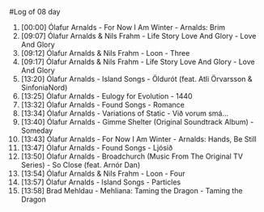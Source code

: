 #Log of 08 day

1. [00:00] Ólafur Arnalds - For Now I Am Winter - Arnalds: Brim
1. [09:07] Ólafur Arnalds & Nils Frahm - Life Story Love And Glory - Love And Glory
1. [09:12] Ólafur Arnalds & Nils Frahm - Loon - Three
1. [09:17] Ólafur Arnalds & Nils Frahm - Life Story Love And Glory - Love And Glory
1. [13:20] Ólafur Arnalds - Island Songs - Öldurót (feat. Atli Örvarsson & SinfoniaNord)
1. [13:25] Ólafur Arnalds - Eulogy for Evolution - 1440
1. [13:32] Ólafur Arnalds - Found Songs - Romance
1. [13:34] Ólafur Arnalds - Variations of Static - Við vorum smá...
1. [13:40] Ólafur Arnalds - Gimme Shelter (Original Soundtrack Album) - Someday
1. [13:43] Ólafur Arnalds - For Now I Am Winter - Arnalds: Hands, Be Still
1. [13:47] Ólafur Arnalds - Found Songs - Ljósið
1. [13:50] Ólafur Arnalds - Broadchurch (Music From The Original TV Series) - So Close (feat. Arnór Dan)
1. [13:54] Ólafur Arnalds & Nils Frahm - Loon - Four
1. [13:57] Ólafur Arnalds - Island Songs - Particles
1. [13:58] Brad Mehldau - Mehliana: Taming the Dragon - Taming the Dragon
